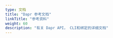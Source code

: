 ```yaml
---
type: 文档
title: "Dapr 参考文档"
linkTitle: "参考资料"
weight: 60
description: "有关 Dapr API， CLI和绑定的详细文档"
---
```


